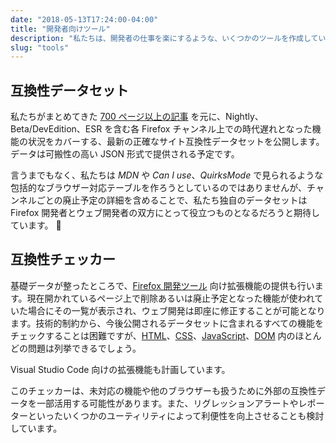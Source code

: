 ```yaml
---
date: "2018-05-13T17:24:00-04:00"
title: "開発者向けツール"
description: "私たちは、開発者の仕事を楽にするような、いくつかのツールを作成しています。"
slug: "tools"
---
```

## 互換性データセット

私たちがまとめてきた [700 ページ以上の記事](https://www.fxsitecompat.com/ja/docs/) を元に、Nightly、Beta/DevEdition、ESR を含む各 Firefox チャンネル上での時代遅れとなった機能の状況をカバーする、最新の正確なサイト互換性データセットを公開します。データは可搬性の高い JSON 形式で提供される予定です。

言うまでもなく、私たちは *MDN* や *Can I use*、*QuirksMode* で見られるような包括的なブラウザー対応テーブルを作ろうとしているのではありませんが、チャンネルごとの廃止予定の詳細を含めることで、私たち独自のデータセットは Firefox 開発者とウェブ開発者の双方にとって役立つものとなるだろうと期待しています。

## 互換性チェッカー

基礎データが整ったところで、[Firefox 開発ツール](https://developer.mozilla.org/docs/Tools) 向け拡張機能の提供も行います。現在開かれているページ上で削除あるいは廃止予定となった機能が使われていた場合にその一覧が表示され、ウェブ開発は即座に修正することが可能となります。技術的制約から、今後公開されるデータセットに含まれるすべての機能をチェックすることは困難ですが、[HTML](https://www.fxsitecompat.com/ja/categories/html/)、[CSS](https://www.fxsitecompat.com/ja/categories/css/)、[JavaScript](https://www.fxsitecompat.com/ja/categories/javascript/)、[DOM](https://www.fxsitecompat.com/ja/categories/dom/) 内のほとんどの問題は列挙できるでしょう。

Visual Studio Code 向けの拡張機能も計画しています。

このチェッカーは、未対応の機能や他のブラウザーも扱うために外部の互換性データを一部活用する可能性があります。また、リグレッションアラートやレポーターといったいくつかのユーティリティによって利便性を向上させることも検討しています。
